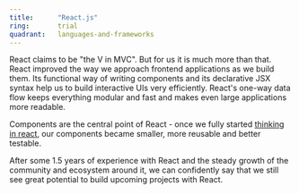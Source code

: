 ```yaml
---
title:      "React.js"
ring:       trial
quadrant:   languages-and-frameworks
---
```


React claims to be "the V in MVC". But for us it is much more than that. React
improved the way we approach frontend applications as we build them. Its
functional way of writing components and its declarative JSX syntax help us to
build interactive UIs very efficiently. React's one-way data flow keeps
everything modular and fast and makes even large applications more readable.

Components are the central point of React - once we fully started
[thinking in react](https://facebook.github.io/react/docs/thinking-in-react.html),
our components became smaller, more reusable and better testable.

After some 1.5 years of experience with React and the steady growth of the
community and ecosystem around it, we can confidently say that we still see
great potential to build upcoming projects with React.
